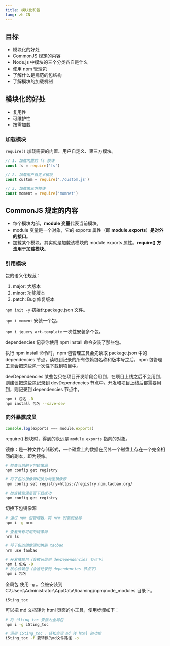 ```yaml
---
title: 模块化和包
lang: zh-CN
---
```


## 目标

- 模块化的好处
- CommonJS 规定的内容
- Node.js 中模块的三个分类各自是什么
- 使用 npm 管理包
- 了解什么是规范的包结构
- 了解模块的加载机制

## 模块化的好处

- 复用性
- 可维护性
- 按需加载

### 加载模块

`require()` 加载需要的内置、用户自定义、第三方模块。

```js
// 1. 加载内置的 fs 模块
const fs = require('fs')

// 2. 加载用户自定义模块
const custom = require('./custom.js')

// 3. 加载第三方模块
const moment = require('momnet')
```

## CommonJS 规定的内容

- 每个模块内部，**module 变量**代表当前模块。
- module 变量是一个对象，它的 exports 属性（即 **module.exports**）**是对外的接口**。
- 加载某个模块，其实就是加载该模块的 module.exports 属性。**require() 方法用于加载模块**。

### 引用模块

包的语义化规范：

1. major: 大版本
2. minor: 功能版本
3. patch: Bug 修复版本

`npm init -y` 初始化package.json 文件。

`npm i moment` 安装一个包。

`npm i jquery art-template` 一次性安装多个包。

dependencies 记录你使用 npm install 命令安装了那些包。

执行 npm install 命令时，npm 包管理工具会先读取 package.json 中的 dependencies 节点，读取到记录的所有依赖包名称和版本号之后，npm 包管理工具会把这些包一次性下载到项目中。

devDependencies 某些包只在项目开发阶段会用到，在项目上线之后不会用到，则建议把这些包记录到 devDependencies 节点中。开发和项目上线后都需要用到，则记录到 dependencies 节点中。

```sh
npm i 包名 -D
npm install 包名 --save-dev
```

### 向外暴露成员

```js
console.log(exports === module.exports)
```

require() 模块时，得到的永远是 `module.exports` 指向的对象。

镜像：是一种文件存储形式，一个磁盘上的数据在另外一个磁盘上存在一个完全相同的副本，即为镜像。

```sh
# 检查当前的下包镜像源
npm config get registry

# 将下包的镜像源切换为淘宝镜像源
npm config set registry=https://registry.npm.taobao.org/

# 检查镜像源是否下载成功
npm config get registry
```

切换下包镜像源

```sh
# 通过 npm 包管理器，将 nrm 安装到全局
npm i -g nrm

# 查看所有可用的镜像源
nrm ls

# 将下包的镜像源切换到 taobao
nrm use taobao
```

```sh
# 开发依赖包（会被记录到 devDependencies 节点下）
npm i 包名 -D
# 核心依赖包（会被记录到 dependencies 节点下）
npm i 包名
```

全局包 使用 `-g` 。会被安装到 C:\Users\Administrator\AppData\Roaming\npm\node_modules 目录下。

`i5ting_toc`

可以把 md 文档转为 html 页面的小工具，使用步骤如下：

```sh
# 将 i5ting_toc 安装为全局包
npm i -g i5ting_toc

# 调用 i5ting_toc ，轻松实现 md 转 html 的功能
i5ting_toc -f 要转换的md文件路径 -o
```
